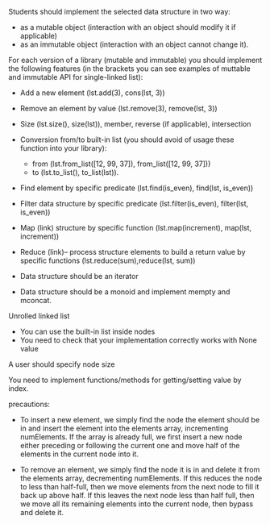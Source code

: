 Students should implement the selected data structure in two way:


- as a mutable object (interaction with an object should modify it if applicable)
- as an immutable object (interaction with an object cannot change it).



For each version of a library (mutable and immutable) you should implement the following features (in the brackets you can see examples of muttable and immutable API for single-linked list):
- Add a new element (lst.add(3), cons(lst, 3))
- Remove an element by value (lst.remove(3), remove(lst, 3))
- Size (lst.size(), size(lst)), member, reverse (if applicable), intersection
- Conversion from/to built-in list (you should avoid of usage these function into your library):
   - from (lst.from_list([12, 99, 37]), from_list([12, 99, 37]))
   - to (lst.to_list(), to_list(lst)).

- Find element by specific predicate (lst.find(is_even), find(lst, is_even))
- Filter data structure by specific predicate (lst.filter(is_even), filter(lst, is_even))
- Map (link) structure by specific function (lst.map(increment), map(lst, increment))
- Reduce (link)– process structure elements to build a return value by specific functions (lst.reduce(sum),reduce(lst, sum))
- Data structure should be an iterator
- Data structure should be a monoid and implement mempty and mconcat.


Unrolled linked list
- You can use the built-in list inside nodes
- You need to check that your implementation correctly works with None value

A user should specify node size

You need to implement functions/methods for getting/setting value by index.


precautions:

- To insert a new element, we simply find the node the element should be in and insert the element into the elements array, incrementing numElements. If the array is already full, we first insert a new node either preceding or following the current one and move half of the elements in the current node into it.

- To remove an element, we simply find the node it is in and delete it from the elements array, decrementing numElements. If this reduces the node to less than half-full, then we move elements from the next node to fill it back up above half. If this leaves the next node less than half full, then we move all its remaining elements into the current node, then bypass and delete it.
